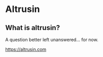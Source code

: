 # Altrusin

## What is altrusin? 
A question better left unanswered... for now.

https://altrusin.com
